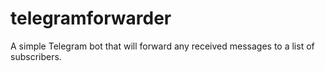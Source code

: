 # telegramforwarder
A simple Telegram bot that will forward any received messages to a list of subscribers.
